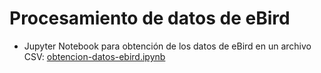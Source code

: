 # Procesamiento de datos de eBird

* Jupyter Notebook para obtención de los datos de eBird en un archivo CSV: [obtencion-datos-ebird.ipynb](https://github.com/biomonitoreo-participativo/obtencion-datos-ebird/blob/master/obtencion-datos-ebird.ipynb)
